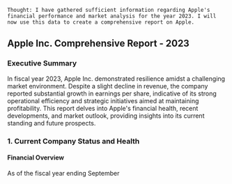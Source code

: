 ```
Thought: I have gathered sufficient information regarding Apple's financial performance and market analysis for the year 2023. I will now use this data to create a comprehensive report on Apple.
```

## Apple Inc. Comprehensive Report - 2023

### Executive Summary
In fiscal year 2023, Apple Inc. demonstrated resilience amidst a challenging market environment. Despite a slight decline in revenue, the company reported substantial growth in earnings per share, indicative of its strong operational efficiency and strategic initiatives aimed at maintaining profitability. This report delves into Apple's financial health, recent developments, and market outlook, providing insights into its current standing and future prospects.

### 1. Current Company Status and Health

#### Financial Overview
As of the fiscal year ending September